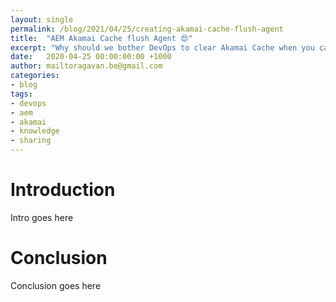 ```yaml
---
layout: single
permalink: /blog/2021/04/25/creating-akamai-cache-flush-agent
title:  "AEM Akamai Cache flush Agent 😍"
excerpt: "Why should we bother DevOps to clear Akamai Cache when you can do it yourself"
date:   2020-04-25 00:00:00:00 +1000
author: mailtoragavan.be@gmail.com
categories:
- blog
tags:
- devops
- aem
- akamai
- knowledge
- sharing
---
```


Introduction
===

Intro goes here

Conclusion
===

Conclusion goes here